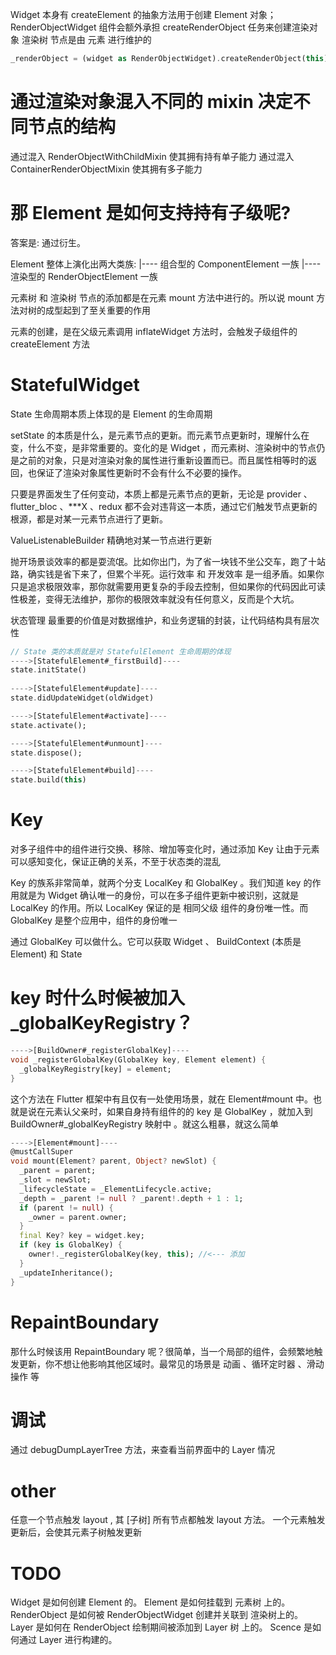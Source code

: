 Widget 本身有 createElement 的抽象方法用于创建 Element 对象；
RenderObjectWidget 组件会额外承担 createRenderObject 任务来创建渲染对象
渲染树 节点是由 元素 进行维护的

```dart
_renderObject = (widget as RenderObjectWidget).createRenderObject(this);
```

# 通过渲染对象混入不同的 mixin 决定不同节点的结构
通过混入 RenderObjectWithChildMixin 使其拥有持有单子能力
通过混入 ContainerRenderObjectMixin 使其拥有多子能力

# 那 Element 是如何支持持有子级呢? 
答案是: 通过衍生。

Element 整体上演化出两大类族:
	|---- 组合型的 ComponentElement 一族
	|---- 渲染型的 RenderObjectElement 一族

元素树 和 渲染树 节点的添加都是在元素 mount 方法中进行的。所以说 mount 方法对树的成型起到了至关重要的作用

元素的创建，是在父级元素调用 inflateWidget 方法时，会触发子级组件的 createElement 方法


# StatefulWidget
State 生命周期本质上体现的是 Element 的生命周期

setState 的本质是什么，是元素节点的更新。而元素节点更新时，理解什么在变，什么不变，是非常重要的。变化的是 Widget ，而元素树、渲染树中的节点仍是之前的对象，只是对渲染对象的属性进行重新设置而已。而且属性相等时的返回，也保证了渲染对象属性更新时不会有什么不必要的操作。

只要是界面发生了任何变动，本质上都是元素节点的更新，无论是 provider 、flutter_bloc 、***X 、redux 都不会对违背这一本质，通过它们触发节点更新的根源，都是对某一元素节点进行了更新。

ValueListenableBuilder 精确地对某一节点进行更新

抛开场景谈效率的都是耍流氓。比如你出门，为了省一块钱不坐公交车，跑了十站路，确实钱是省下来了，但累个半死。运行效率 和 开发效率 是一组矛盾。如果你只是追求极限效率，那你就需要用更复杂的手段去控制，但如果你的代码因此可读性极差，变得无法维护，那你的极限效率就没有任何意义，反而是个大坑。

状态管理 最重要的价值是对数据维护，和业务逻辑的封装，让代码结构具有层次性

```dart
// State 类的本质就是对 StatefulElement 生命周期的体现
---->[StatefulElement#_firstBuild]----
state.initState()
  
---->[StatefulElement#update]----
state.didUpdateWidget(oldWidget)

---->[StatefulElement#activate]----
state.activate();

---->[StatefulElement#unmount]----
state.dispose();

---->[StatefulElement#build]----
state.build(this)
```

# Key
对多子组件中的组件进行交换、移除、增加等变化时，通过添加 Key 让由于元素可以感知变化，保证正确的关系，不至于状态类的混乱

Key 的族系非常简单，就两个分支 LocalKey 和 GlobalKey 。我们知道 key 的作用就是为 Widget 确认唯一的身份，可以在多子组件更新中被识别，这就是 LocalKey 的作用。所以 LocalKey 保证的是 相同父级 组件的身份唯一性。而 GlobalKey 是整个应用中，组件的身份唯一

通过 GlobalKey 可以做什么。它可以获取 Widget 、 BuildContext (本质是Element) 和 State

# key 时什么时候被加入 _globalKeyRegistry？
```dart
---->[BuildOwner#_registerGlobalKey]----
void _registerGlobalKey(GlobalKey key, Element element) {
  _globalKeyRegistry[key] = element;
}
```
这个方法在 Flutter 框架中有且仅有一处使用场景，就在 Element#mount 中。也就是说在元素认父亲时，如果自身持有组件的的 key 是 GlobalKey ，就加入到 BuildOwner#_globalKeyRegistry 映射中 。就这么粗暴，就这么简单

```dart
---->[Element#mount]----
@mustCallSuper
void mount(Element? parent, Object? newSlot) {
  _parent = parent;
  _slot = newSlot;
  _lifecycleState = _ElementLifecycle.active;
  _depth = _parent != null ? _parent!.depth + 1 : 1;
  if (parent != null) {
    _owner = parent.owner;
  }
  final Key? key = widget.key;
  if (key is GlobalKey) {
    owner!._registerGlobalKey(key, this); //<--- 添加
  }
  _updateInheritance();
}
```

# RepaintBoundary
那什么时候该用 RepaintBoundary 呢？很简单，当一个局部的组件，会频繁地触发更新，你不想让他影响其他区域时。最常见的场景是 动画 、循环定时器 、滑动操作 等

# 调试
通过 debugDumpLayerTree 方法，来查看当前界面中的 Layer 情况

# other
任意一个节点触发 layout , 其 [子树] 所有节点都触发 layout 方法。
一个元素触发更新后，会使其元素子树触发更新

# TODO
Widget 是如何创建 Element 的。
Element 是如何挂载到 元素树 上的。
RenderObject 是如何被 RenderObjectWidget 创建并关联到 渲染树上的。
Layer 是如何在 RenderObject 绘制期间被添加到 Layer 树 上的。
Scence 是如何通过 Layer 进行构建的。